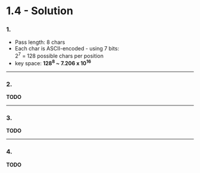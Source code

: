 # 1.4 - Solution

### 1.

- Pass length: 8 chars
- Each char is ASCII-encoded - using 7 bits:\
2<sup>7</sup> = 128 possible chars per position
- key space: **128<sup>8</sup> ~ 7.206 x 10<sup>16</sup>**

---

### 2.

**TODO**

---

### 3.

**TODO**

---

### 4.

**TODO**
